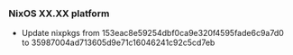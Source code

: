 
### NixOS XX.XX platform

- Update nixpkgs from 153eac8e59254dbf0ca9e320f4595fade6c9a7d0 to 35987004ad713605d9e71c16046241c92c5cd7eb
